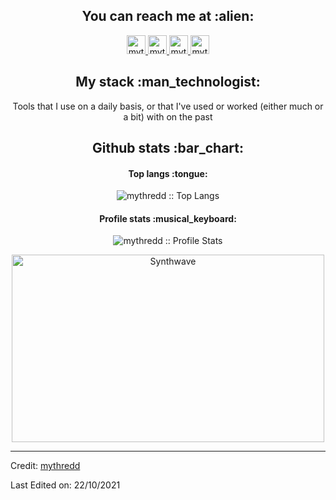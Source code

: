 <h2 align="center">You can reach me at :alien:</h2>

<p align="center">

<a href="https://instagram.com/ahmet.tarik42">
    <img src="https://www.vectorlogo.zone/logos/instagram/instagram-icon.svg" alt="mythredd's Instagram Profile" height="30" width="30">
  </a>
  
  <a href="https://www.linkedin.com/in/ahmet-tar%C4%B1k-orhan-68938b212//">
    <img src="https://www.vectorlogo.zone/logos/linkedin/linkedin-icon.svg" alt="mythredd's LinkedIn Profile" height="30" width="30">
  </a>

  <a href="https://stackoverflow.com/users/16031207/mythredd">
    <img src="https://www.vectorlogo.zone/logos/stackoverflow/stackoverflow-icon.svg" alt="mythredd's Stack Overflow Profile" height="30" width="30">
  </a>

  
 
  <a href="https://www.youtube.com/channel/UCYwNbyJjjOLnuGW5_eH4dGg">
    <img src="https://www.vectorlogo.zone/logos/youtube/youtube-icon.svg" alt="mythredd's YouTube Channel" height="30" width="30">
  </a>
</p>

<h2 align="center">My stack :man_technologist:</h2>

<p align="center">Tools that I use on a daily basis, or that I've used or worked (either much or a bit) with on the past</p>

<h2 align="center">Github stats :bar_chart:</h2>


<h4 align="center">Top langs :tongue:</h4>

<p align="center"><img src="https://github-readme-stats.vercel.app/api/top-langs/?username=mythredd&langs_count=10&theme=tokyonight&layout=compact" alt="mythredd :: Top Langs" /></p>

<h4 align="center">Profile stats :musical_keyboard:</h4>

<p align="center"><img src="https://github-readme-stats.vercel.app/api?username=mythredd&show_icons=true&theme=synthwave" alt="mythredd :: Profile Stats" /></p>

<p align="center"><img src="https://thumbs.gfycat.com/GoodnaturedFondGaur-size_restricted.gif" alt="Synthwave" height="300" width="500"></p>

----
Credit: [mythredd](https://github.com/mythredd)

Last Edited on: 22/10/2021
